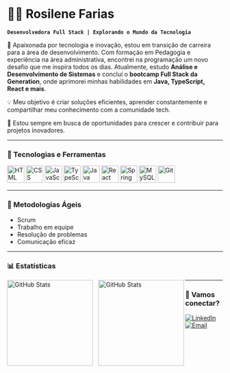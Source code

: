 # 👩‍💻 Rosilene Farias

**`Desenvolvedora Full Stack | Explorando o Mundo da Tecnologia`**

🚀 Apaixonada por tecnologia e inovação, estou em transição de carreira para a área de desenvolvimento. Com formação em Pedagogia e experiência na área administrativa, encontrei na programação um novo desafio que me inspira todos os dias. Atualmente, estudo **Análise e Desenvolvimento de Sistemas** e concluí o **bootcamp Full Stack da Generation**, onde aprimorei minhas habilidades em **Java, TypeScript, React e mais**.

💡 Meu objetivo é criar soluções eficientes, aprender constantemente e compartilhar meu conhecimento com a comunidade tech.

🔎 Estou sempre em busca de oportunidades para crescer e contribuir para projetos inovadores. 

---

### 🚀 Tecnologias e Ferramentas

<p align="left">
    <img src="https://cdn.jsdelivr.net/gh/devicons/devicon/icons/html5/html5-original.svg" title="HTML" width="40" height="40"/>
    <img src="https://cdn.jsdelivr.net/gh/devicons/devicon/icons/css3/css3-original.svg" title="CSS" width="40" height="40"/>
    <img src="https://cdn.jsdelivr.net/gh/devicons/devicon/icons/javascript/javascript-original.svg" title="JavaScript" width="40" height="40"/>
    <img src="https://cdn.jsdelivr.net/gh/devicons/devicon/icons/typescript/typescript-original.svg" title="TypeScript" width="40" height="40"/>
    <img src="https://cdn.jsdelivr.net/gh/devicons/devicon/icons/java/java-original.svg" title="Java" width="40" height="40"/>
    <img src="https://cdn.jsdelivr.net/gh/devicons/devicon/icons/react/react-original.svg" title="React" width="40" height="40"/>
    <img src="https://cdn.jsdelivr.net/gh/devicons/devicon/icons/spring/spring-original.svg" title="Spring Boot" width="40" height="40"/>
    <img src="https://cdn.jsdelivr.net/gh/devicons/devicon/icons/mysql/mysql-original.svg" title="MySQL" width="40" height="40"/>
    <img src="https://cdn.jsdelivr.net/gh/devicons/devicon/icons/git/git-original.svg" title="Git" width="40" height="40"/>
</p>

---

### 💊 Metodologias Ágeis

- Scrum
- Trabalho em equipe
- Resolução de problemas
- Comunicação eficaz

---

### 📊 Estatísticas

<p>
  <img 
    align="left" 
    alt="GitHub Stats" 
    height="200" 
    style="padding-right: 10px;" 
    src="https://github-readme-stats.vercel.app/api?username=rosifaarias&show_icons=true&theme=tokyonight&include_all_commits=true&locale=pt-br" 
  />
  <img 
    align="left" 
    alt="GitHub Stats" 
    height="200" 
    src="https://github-readme-stats.vercel.app/api/top-langs/?username=rosifaarias&theme=tokyonight&layout=compact&custom_title=Tecnologias&langs_count=9" 
  />
</p>

---





### 💌 Vamos conectar?

<p align="left">
    <a href="https://www.linkedin.com/in/rosilene-fariasdomingues/" target="_blank">
        <img src="https://img.shields.io/badge/LinkedIn-0077B5?style=for-the-badge&logo=linkedin&logoColor=white" alt="LinkedIn"/>
    </a>
    <a href="mailto:rosilene.farias00@gmail.com">
        <img src="https://img.shields.io/badge/Email-D14836?style=for-the-badge&logo=gmail&logoColor=white" alt="Email"/>
    </a>
</p>


